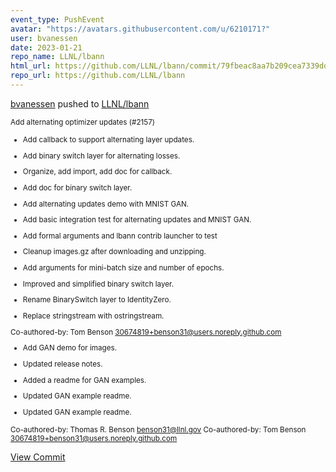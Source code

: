```yaml
---
event_type: PushEvent
avatar: "https://avatars.githubusercontent.com/u/6210171?"
user: bvanessen
date: 2023-01-21
repo_name: LLNL/lbann
html_url: https://github.com/LLNL/lbann/commit/79fbeac8aa7b209cea7339ddb6472c62fa25e803
repo_url: https://github.com/LLNL/lbann
---
```


<a href='https://github.com/bvanessen' target='_blank'>bvanessen</a> pushed to <a href='https://github.com/LLNL/lbann' target='_blank'>LLNL/lbann</a>

<small>Add alternating optimizer updates (#2157)

* Add callback to support alternating layer updates.

* Add binary switch layer for alternating losses.

* Organize, add import, add doc for callback.

* Add doc for binary switch layer.

* Add alternating updates demo with MNIST GAN.

* Add basic integration test for alternating updates and MNIST GAN.

* Add formal arguments and lbann contrib launcher to test

* Cleanup images.gz after downloading and unzipping.

* Add arguments for mini-batch size and number of epochs.

* Improved and simplified binary switch layer.

* Rename BinarySwitch layer to IdentityZero.

* Replace stringstream with ostringstream.

Co-authored-by: Tom Benson <30674819+benson31@users.noreply.github.com>

* Add GAN demo for images.

* Updated release notes.

* Added a readme for GAN examples.

* Updated GAN example readme.

* Updated GAN example readme.

Co-authored-by: Thomas R. Benson <benson31@llnl.gov>
Co-authored-by: Tom Benson <30674819+benson31@users.noreply.github.com></small>

<a href='https://github.com/LLNL/lbann/commit/79fbeac8aa7b209cea7339ddb6472c62fa25e803' target='_blank'>View Commit</a>